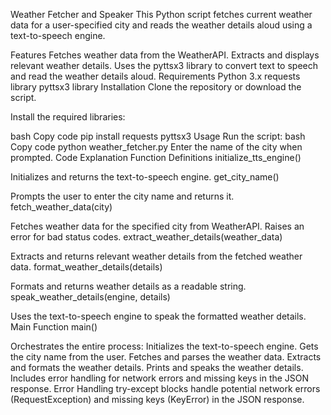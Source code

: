 Weather Fetcher and Speaker
This Python script fetches current weather data for a user-specified city and reads the weather details aloud using a text-to-speech engine.

Features
Fetches weather data from the WeatherAPI.
Extracts and displays relevant weather details.
Uses the pyttsx3 library to convert text to speech and read the weather details aloud.
Requirements
Python 3.x
requests library
pyttsx3 library
Installation
Clone the repository or download the script.

Install the required libraries:

bash
Copy code
pip install requests pyttsx3
Usage
Run the script:
bash
Copy code
python weather_fetcher.py
Enter the name of the city when prompted.
Code Explanation
Function Definitions
initialize_tts_engine()

Initializes and returns the text-to-speech engine.
get_city_name()

Prompts the user to enter the city name and returns it.
fetch_weather_data(city)

Fetches weather data for the specified city from WeatherAPI.
Raises an error for bad status codes.
extract_weather_details(weather_data)

Extracts and returns relevant weather details from the fetched weather data.
format_weather_details(details)

Formats and returns weather details as a readable string.
speak_weather_details(engine, details)

Uses the text-to-speech engine to speak the formatted weather details.
Main Function
main()

Orchestrates the entire process:
Initializes the text-to-speech engine.
Gets the city name from the user.
Fetches and parses the weather data.
Extracts and formats the weather details.
Prints and speaks the weather details.
Includes error handling for network errors and missing keys in the JSON response.
Error Handling
try-except blocks handle potential network errors (RequestException) and missing keys (KeyError) in the JSON response.
